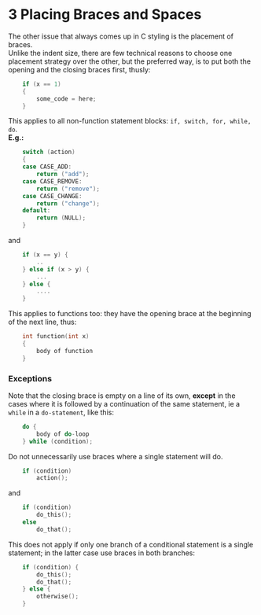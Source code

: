 # 3 Placing Braces and Spaces

The other issue that always comes up in C styling is the placement of braces.  
Unlike the indent size, there are few technical reasons to choose one placement strategy over the other, but the preferred way, is to put both the opening and the closing braces first, thusly:

```C
	if (x == 1)
	{
		some_code = here;
	}
```

This applies to all non-function statement blocks: `if, switch, for, while, do`.  
**E.g.:**

```C
	switch (action)
	{
	case CASE_ADD:
		return ("add");
	case CASE_REMOVE:
		return ("remove");
	case CASE_CHANGE:
		return ("change");
	default:
		return (NULL);
	}
```

and

```C
	if (x == y) {
		..
	} else if (x > y) {
		...
	} else {
		....
	}
```

This applies to functions too: they have the opening brace at the beginning of the next line, thus:

```C
	int function(int x)
	{
		body of function
	}
```

### Exceptions

Note that the closing brace is empty on a line of its own, **except** in the cases where it is followed by a continuation of the same statement, ie a `while` in a `do-statement`, like this:

```C
	do {
		body of do-loop
	} while (condition);
```

Do not unnecessarily use braces where a single statement will do.

```C
	if (condition)
		action();
```

and

```C
	if (condition)
		do_this();
	else
		do_that();
```

This does not apply if only one branch of a conditional statement is a single statement; in the latter case use braces in both branches:

```C
	if (condition) {
		do_this();
		do_that();
	} else {
		otherwise();
	}
```